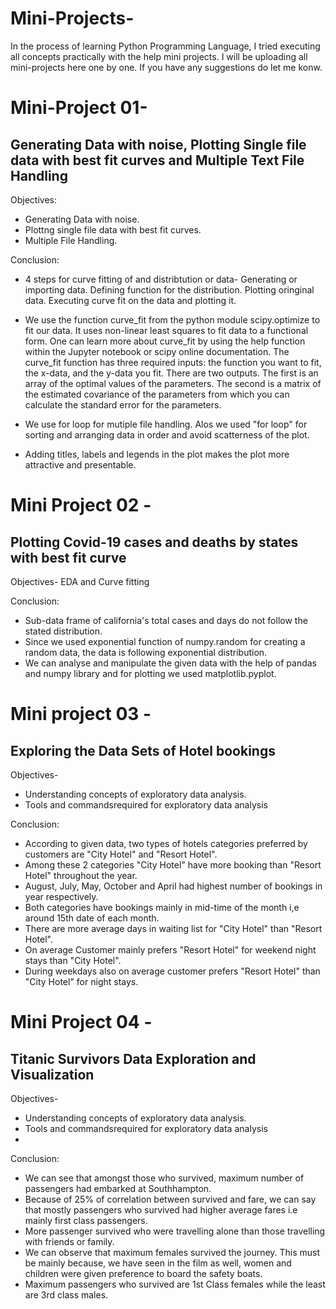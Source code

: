 # Mini-Projects-
In the process of learning Python Programming Language, I tried executing all concepts practically with the help mini projects. I will be uploading all mini-projects here one by one. If you have any suggestions do let me konw. 

# Mini-Project 01-
## Generating Data with noise, Plotting Single file data with best fit curves and Multiple Text File Handling

Objectives:
- Generating Data with noise.
- Plottng single file data with best fit curves.
- Multiple File Handling.

Conclusion:
- 4 steps for curve fitting of and distribtution or data-
Generating or importing data.
Defining function for the distribution.
Plotting oringinal data.
Executing curve fit on the data and plotting it.

- We use the function curve_fit from the python module scipy.optimize to fit our data. It uses non-linear least squares to fit data to a functional form. One can learn more about curve_fit by using the help function within the Jupyter notebook or scipy online documentation. The curve_fit function has three required inputs: the function you want to fit, the x-data, and the y-data you fit. There are two outputs. The first is an array of the optimal values of the parameters. The second is a matrix of the estimated covariance of the parameters from which you can calculate the standard error for the parameters.
- We use for loop for mutiple file handling. Alos we used "for loop" for sorting and arranging data in order and avoid scatterness of the plot.
- Adding titles, labels and legends in the plot makes the plot more attractive and presentable.


# Mini Project 02 - 
## Plotting Covid-19 cases and deaths by states with best fit curve 

Objectives-
EDA and Curve fitting

Conclusion:
- Sub-data frame of california's total cases and days do not follow the stated distribution.
- Since we used exponential function of numpy.random for creating a random data, the data is following exponential distribution.
- We can analyse and manipulate the given data with the help of pandas and numpy library and for plotting we used matplotlib.pyplot.


# Mini project 03 -
## Exploring the Data Sets of Hotel  bookings

Objectives-
- Understanding concepts of exploratory data analysis.
- Tools and commandsrequired for exploratory data analysis

Conclusion:
- According to given data, two types of hotels categories preferred by customers are "City Hotel" and "Resort Hotel".
- Among these 2 categories "City Hotel" have more booking than "Resort Hotel" throughout the year.
- August, July, May, October and April had highest number of bookings in year respectively.
- Both categories have bookings mainly in mid-time of the month i,e around 15th date of each month.
- There are more average days in waiting list for "City Hotel" than "Resort Hotel".
- On average Customer mainly prefers "Resort Hotel" for weekend night stays than "City Hotel".
- During weekdays also on average customer prefers "Resort Hotel" than "City Hotel" for night stays.


# Mini Project 04 - 
## Titanic Survivors Data Exploration and Visualization

Objectives-
- Understanding concepts of exploratory data analysis.
- Tools and commandsrequired for exploratory data analysis
- 
Conclusion:
- We can see that amongst those who survived, maximum number of passengers had embarked at Southhampton.
- Because of 25% of correlation between survived and fare, we can say that mostly passengers who survived had higher average fares i.e mainly first class passengers.
- More passenger survived who were travelling alone than those travelling with friends or family.
- We can observe that maximum females survived the journey. This must be mainly because, we have seen in the film as well, women and children were given preference to board the safety boats.
- Maximum passengers who survived are 1st Class females while the least are 3rd class males.
